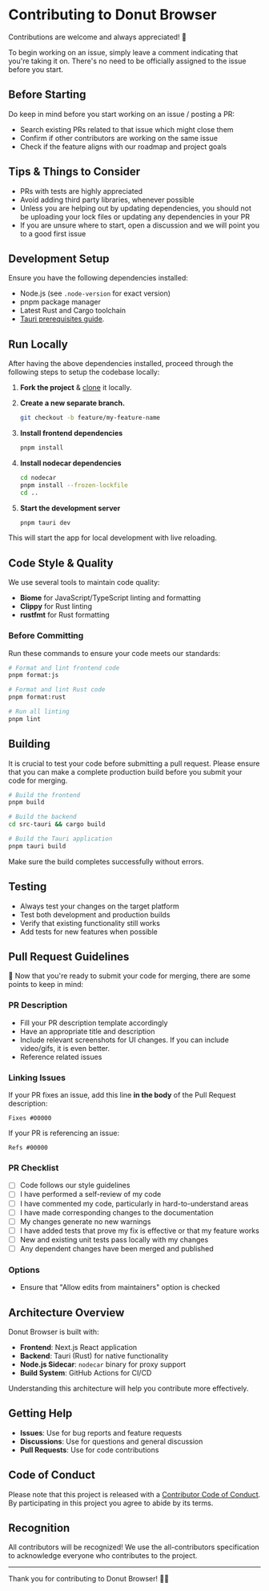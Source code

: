 # Contributing to Donut Browser

Contributions are welcome and always appreciated! 🍩

To begin working on an issue, simply leave a comment indicating that you're taking it on. There's no need to be officially assigned to the issue before you start.

## Before Starting

Do keep in mind before you start working on an issue / posting a PR:

- Search existing PRs related to that issue which might close them
- Confirm if other contributors are working on the same issue
- Check if the feature aligns with our roadmap and project goals

## Tips & Things to Consider

- PRs with tests are highly appreciated
- Avoid adding third party libraries, whenever possible
- Unless you are helping out by updating dependencies, you should not be uploading your lock files or updating any dependencies in your PR
- If you are unsure where to start, open a discussion and we will point you to a good first issue

## Development Setup

Ensure you have the following dependencies installed:

- Node.js (see `.node-version` for exact version)
- pnpm package manager
- Latest Rust and Cargo toolchain
- [Tauri prerequisites guide](https://v2.tauri.app/start/prerequisites/).

## Run Locally

After having the above dependencies installed, proceed through the following steps to setup the codebase locally:

1. **Fork the project** & [clone](https://docs.github.com/en/repositories/creating-and-managing-repositories/cloning-a-repository) it locally.

2. **Create a new separate branch.**

   ```bash
   git checkout -b feature/my-feature-name
   ```

3. **Install frontend dependencies**

   ```bash
   pnpm install
   ```

4. **Install nodecar dependencies**

   ```bash
   cd nodecar
   pnpm install --frozen-lockfile
   cd ..
   ```

5. **Start the development server**

   ```bash
   pnpm tauri dev
   ```

This will start the app for local development with live reloading.

## Code Style & Quality

We use several tools to maintain code quality:

- **Biome** for JavaScript/TypeScript linting and formatting
- **Clippy** for Rust linting
- **rustfmt** for Rust formatting

### Before Committing

Run these commands to ensure your code meets our standards:

```bash
# Format and lint frontend code
pnpm format:js

# Format and lint Rust code
pnpm format:rust

# Run all linting
pnpm lint
```

## Building

It is crucial to test your code before submitting a pull request. Please ensure that you can make a complete production build before you submit your code for merging.

```bash
# Build the frontend
pnpm build

# Build the backend
cd src-tauri && cargo build

# Build the Tauri application
pnpm tauri build
```

Make sure the build completes successfully without errors.

## Testing

- Always test your changes on the target platform
- Test both development and production builds
- Verify that existing functionality still works
- Add tests for new features when possible

## Pull Request Guidelines

🎉 Now that you're ready to submit your code for merging, there are some points to keep in mind:

### PR Description

- Fill your PR description template accordingly
- Have an appropriate title and description
- Include relevant screenshots for UI changes. If you can include video/gifs, it is even better.
- Reference related issues

### Linking Issues

If your PR fixes an issue, add this line **in the body** of the Pull Request description:

```text
Fixes #00000
```

If your PR is referencing an issue:

```text
Refs #00000
```

### PR Checklist

- [ ] Code follows our style guidelines
- [ ] I have performed a self-review of my code
- [ ] I have commented my code, particularly in hard-to-understand areas
- [ ] I have made corresponding changes to the documentation
- [ ] My changes generate no new warnings
- [ ] I have added tests that prove my fix is effective or that my feature works
- [ ] New and existing unit tests pass locally with my changes
- [ ] Any dependent changes have been merged and published

### Options

- Ensure that "Allow edits from maintainers" option is checked

## Architecture Overview

Donut Browser is built with:

- **Frontend**: Next.js React application
- **Backend**: Tauri (Rust) for native functionality
- **Node.js Sidecar**: `nodecar` binary for proxy support
- **Build System**: GitHub Actions for CI/CD

Understanding this architecture will help you contribute more effectively.

## Getting Help

- **Issues**: Use for bug reports and feature requests
- **Discussions**: Use for questions and general discussion
- **Pull Requests**: Use for code contributions

## Code of Conduct

Please note that this project is released with a [Contributor Code of Conduct](CODE_OF_CONDUCT.md). By participating in this project you agree to abide by its terms.

## Recognition

All contributors will be recognized! We use the all-contributors specification to acknowledge everyone who contributes to the project.

---

Thank you for contributing to Donut Browser! 🍩✨
